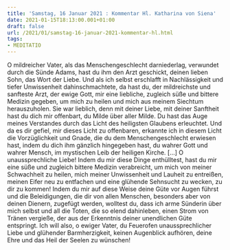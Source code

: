 ```yaml
---
title: 'Samstag, 16 Januar 2021 : Kommentar Hl. Katharina von Siena'
date: 2021-01-15T18:13:00.001+01:00
draft: false
url: /2021/01/samstag-16-januar-2021-kommentar-hl.html
tags: 
- MEDITATIO
---
```


O mildreicher Vater, als das Menschengeschlecht darniederlag, verwundet durch die Sünde Adams, hast du ihm den Arzt geschickt, deinen lieben Sohn, das Wort der Liebe. Und als ich selbst erschlafft in Nachlässigkeit und tiefer Unwissenheit dahinschmachtete, da hast du, der mildreichste und sanfteste Arzt, der ewige Gott, mir eine liebliche, zugleich süße und bittere Medizin gegeben, um mich zu heilen und mich aus meinem Siechtum herauszuholen. Sie war lieblich, denn mit deiner Liebe, mit deiner Sanftheit hast du dich mir offenbart, du Milde über aller Milde. Du hast das Auge meines Verstandes durch das Licht des heiligsten Glaubens erleuchtet. Und da es dir gefiel, mir dieses Licht zu offenbaren, erkannte ich in diesem Licht die Vorzüglichkeit und Gnade, die du dem Menschengeschlecht erwiesen hast, indem du dich ihm gänzlich hingegeben hast, du wahrer Gott und wahrer Mensch, im mystischen Leib der heiligen Kirche. \[…\] O unaussprechliche Liebe! Indem du mir diese Dinge enthülltest, hast du mir eine süße und zugleich bittere Medizin verabreicht, um mich von meiner Schwachheit zu heilen, mich meiner Unwissenheit und Lauheit zu entreißen, meinen Eifer neu zu entfachen und eine glühende Sehnsucht zu wecken, zu dir zu kommen! Indem du mir auf diese Weise deine Güte vor Augen führst und die Beleidigungen, die dir von allen Menschen, besonders aber von deinen Dienern, zugefügt werden, wolltest du, dass ich arme Sünderin über mich selbst und all die Toten, die so elend dahinleben, einen Strom von Tränen vergieße, der aus der Erkenntnis deiner unendlichen Güte entspringt. Ich will also, o ewiger Vater, du Feuerofen unaussprechlicher Liebe und glühender Barmherzigkeit, keinen Augenblick aufhören, deine Ehre und das Heil der Seelen zu wünschen!